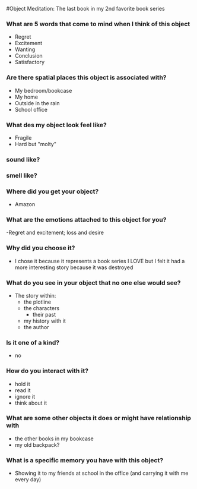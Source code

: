 #Object Meditation: The last book in my 2nd favorite book series

### What are 5 words that come to mind when I think of this object
- Regret
- Excitement
- Wanting
- Conclusion
- Satisfactory

### Are there spatial places this object is associated with?
- My bedroom/bookcase
- My home
- Outside in the rain
- School office

### What des my object look feel like?
- Fragile
- Hard but "molty"

### sound like?

### smell like?

### Where did you get your object?
- Amazon

### What are the emotions attached to this object for you?
-Regret and excitement; loss and desire

### Why did you choose it?
- I chose it because it represents a book series I LOVE but I felt it had a more interesting story because it was destroyed

### What do you see in your object that no one else would see?
- The story within:
  - the plotline
  - the characters
    - their past
  - my history with it
  - the author
### Is it one of a kind?
- no

### How do you interact with it?
- hold it
- read it
- ignore it
- think about it

### What are some other objects it does or might have relationship with
- the other books in my bookcase
- my old backpack?

### What is a specific memory you have with this object?
- Showing it to my friends at school in the office (and carrying it with me every day)

<!-- # this is the biggest header (h1)
## h2
### h3

**this is bold**
- these
- are
- bullets -->

